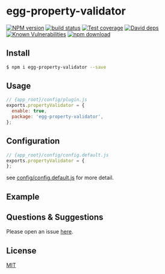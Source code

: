 # egg-property-validator

[![NPM version][npm-image]][npm-url]
[![build status][travis-image]][travis-url]
[![Test coverage][codecov-image]][codecov-url]
[![David deps][david-image]][david-url]
[![Known Vulnerabilities][snyk-image]][snyk-url]
[![npm download][download-image]][download-url]

[npm-image]: https://img.shields.io/npm/v/egg-property-validator.svg?style=flat-square
[npm-url]: https://npmjs.org/package/egg-property-validator
[travis-image]: https://img.shields.io/travis/runfan/egg-property-validator.svg?style=flat-square
[travis-url]: https://travis-ci.org/runfan/egg-property-validator
[codecov-image]: https://img.shields.io/codecov/c/github/runfan/egg-property-validator.svg?style=flat-square
[codecov-url]: https://codecov.io/github/runfan/egg-property-validator?branch=master
[david-image]: https://img.shields.io/david/runfan/egg-property-validator.svg?style=flat-square
[david-url]: https://david-dm.org/runfan/egg-property-validator
[snyk-image]: https://snyk.io/test/npm/egg-property-validator/badge.svg?style=flat-square
[snyk-url]: https://snyk.io/test/npm/egg-property-validator
[download-image]: https://img.shields.io/npm/dm/egg-property-validator.svg?style=flat-square
[download-url]: https://npmjs.org/package/egg-property-validator

<!--
Description here.
-->

## Install

```bash
$ npm i egg-property-validator --save
```

## Usage

```js
// {app_root}/config/plugin.js
exports.propertyValidator = {
  enable: true,
  package: 'egg-property-validator',
};
```

## Configuration

```js
// {app_root}/config/config.default.js
exports.propertyValidator = {
};
```

see [config/config.default.js](config/config.default.js) for more detail.

## Example

<!-- example here -->

## Questions & Suggestions

Please open an issue [here](https://github.com/eggjs/egg/issues).

## License

[MIT](LICENSE)
